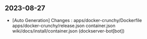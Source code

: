
## 2023-08-27
 * [Auto Generation] Changes : apps/docker-crunchy/Dockerfile apps/docker-crunchy/release.json container.json wiki/docs/install/container.json (dockserver-bot[bot])
